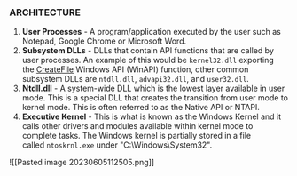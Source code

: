 ### **ARCHITECTURE**
1. **User Processes** - A program/application executed by the user such as Notepad, Google Chrome or Microsoft Word.
2. **Subsystem DLLs** - DLLs that contain API functions that are called by user processes. An example of this would be `kernel32.dll` exporting the [CreateFile](https://learn.microsoft.com/en-us/windows/win32/api/fileapi/nf-fileapi-createfilea) Windows API (WinAPI) function, other common subsystem DLLs are `ntdll.dll`, `advapi32.dll`, and `user32.dll`.
3. **Ntdll.dll** - A system-wide DLL which is the lowest layer available in user mode. This is a special DLL that creates the transition from user mode to kernel mode. This is often referred to as the Native API or NTAPI.
4. **Executive Kernel** - This is what is known as the Windows Kernel and it calls other drivers and modules available within kernel mode to complete tasks. The Windows kernel is partially stored in a file called `ntoskrnl.exe` under "C:\Windows\System32".

![[Pasted image 20230605112505.png]]

